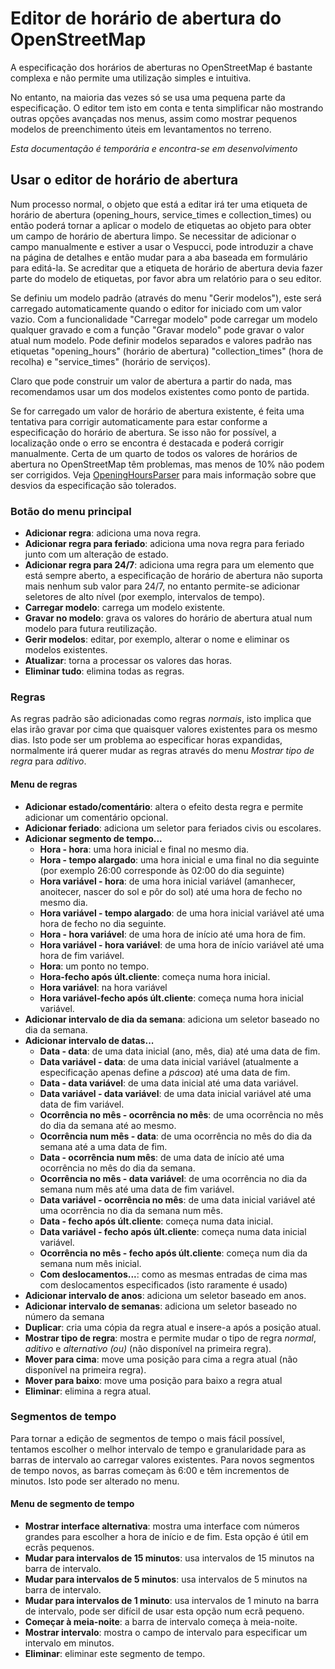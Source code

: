 # Editor de horário de abertura do OpenStreetMap

A especificação dos horários de aberturas no OpenStreetMap é bastante complexa e não permite uma utilização simples e intuitiva.

No entanto, na maioria das vezes só se usa uma pequena parte da especificação. O editor tem isto em conta e tenta simplificar não mostrando outras opções avançadas nos menus, assim como mostrar pequenos modelos de preenchimento úteis em levantamentos no terreno.

_Esta documentação é temporária e encontra-se em desenvolvimento_

## Usar o editor de horário de abertura

Num processo normal, o objeto que está a editar irá ter uma etiqueta de horário de abertura (opening_hours, service_times e collection_times) ou então poderá tornar a aplicar o modelo de etiquetas ao objeto para obter um campo de horário de abertura limpo. Se necessitar de adicionar o campo manualmente e estiver a usar o Vespucci, pode introduzir a chave na página de detalhes e então mudar para a aba baseada em formulário para editá-la. Se acreditar que a etiqueta de horário de abertura devia fazer parte do modelo de etiquetas, por favor abra um relatório para o seu editor.

Se definiu um modelo padrão (através do menu "Gerir modelos"), este será carregado automaticamente quando o editor for iniciado com um valor vazio. Com a funcionalidade "Carregar modelo" pode carregar um modelo qualquer gravado e com a função "Gravar modelo" pode gravar o valor atual num modelo. Pode definir modelos separados e valores padrão nas etiquetas "opening_hours" (horário de abertura) "collection_times" (hora de recolha) e "service_times" (horário de serviços).

Claro que pode construir um valor de abertura a partir do nada, mas recomendamos usar um dos modelos existentes como ponto de partida.

Se for carregado um valor de horário de abertura existente, é feita uma tentativa para corrigir automaticamente para estar conforme a especificação do horário de abertura. Se isso não for possível, a localização onde o erro se encontra é destacada e poderá corrigir manualmente. Certa de um quarto de todos os valores de horários de abertura no OpenStreetMap têm problemas, mas menos de 10% não podem ser corrigidos. Veja [OpeningHoursParser](https://github.com/simonpoole/OpeningHoursParser) para mais informação sobre que desvios da especificação são tolerados.

### Botão do menu principal

* __Adicionar regra__: adiciona uma nova regra.
* __Adicionar regra para feriado__: adiciona uma nova regra para feriado junto com um alteração de estado.
* __Adicionar regra para 24/7__: adiciona uma regra para um elemento que está sempre aberto, a especificação de horário de abertura não suporta mais nenhum sub valor para 24/7, no entanto permite-se adicionar seletores de alto nível (por exemplo, intervalos de tempo).
* __Carregar modelo__: carrega um modelo existente.
* __Gravar no modelo__: grava os valores do horário de abertura atual num modelo para futura reutilização.
* __Gerir modelos__: editar, por exemplo, alterar o nome e eliminar os modelos existentes.
* __Atualizar__: torna a processar os valores das horas.
* __Eliminar tudo__: elimina todas as regras.

### Regras

As regras padrão são adicionadas como regras _normais_, isto implica que elas irão gravar por cima que quaisquer valores existentes para os mesmo dias. Isto pode ser um problema ao especificar horas expandidas, normalmente irá querer mudar as regras através do menu _Mostrar tipo de regra_ para _aditivo_.

#### Menu de regras

* __Adicionar estado/comentário__: altera o efeito desta regra e permite adicionar um comentário opcional.
* __Adicionar feriado__: adiciona um seletor para feriados civis ou escolares.
* __Adicionar segmento de tempo...__
    * __Hora - hora__: uma hora inicial e final no mesmo dia.
    * __Hora - tempo alargado__: uma hora inicial e uma final no dia seguinte (por exemplo 26:00 corresponde às 02:00 do dia seguinte)
    * __Hora variável - hora__: de uma hora inicial variável (amanhecer, anoitecer, nascer do sol e pôr do sol) até uma hora de fecho no mesmo dia.
    * __Hora variável - tempo alargado__: de uma hora inicial variável até uma hora de fecho no dia seguinte.
    * __Hora - hora variável__: de uma hora de início até uma hora de fim.
    * __Hora variável - hora variável__: de uma hora de início variável até uma hora de fim variável.
    * __Hora__: um ponto no tempo.
    * __Hora-fecho após últ.cliente__: começa numa hora inicial.
    * __Hora variável__: na hora variável
    * __Hora variável-fecho após últ.cliente__: começa numa hora inicial variável.
* __Adicionar intervalo de dia da semana__: adiciona um seletor baseado no dia da semana.
* __Adicionar intervalo de datas...__
    * __Data - data__: de uma data inicial (ano, mês, dia) até uma data de fim.
    * __Data variável - data__: de uma data inicial variável (atualmente a especificação apenas define a _páscoa_) até uma data de fim.
    * __Data - data variável__: de uma data inicial até uma data variável.
    * __Data variável - data variável__: de uma data inicial variável até uma data de fim variável.
    * __Ocorrência no mês - ocorrência no mês__: de uma ocorrência no mês do dia da semana até ao mesmo.
    * __Ocorrência num mês - data__: de uma ocorrência no mês do dia da semana até a uma data de fim.
    * __Data - ocorrência num mês__: de uma data de início até uma ocorrência no mês do dia da semana.
    * __Ocorrência no mês - data variável__: de uma ocorrência no dia da semana num mês até uma data de fim variável.
    * __Data variável - ocorrência no mês__: de uma data inicial variável até uma ocorrência no dia da semana num mês.
    * __Data - fecho após últ.cliente__: começa numa data inicial.
    * __Data variável - fecho após últ.cliente__: começa numa data inicial variável.
    * __Ocorrência no mês - fecho após últ.cliente__: começa num dia da semana num mês inicial.
    * __Com deslocamentos...__: como as mesmas entradas de cima mas com deslocamentos especificados (isto raramente é usado)
* __Adicionar intervalo de anos__: adiciona um seletor baseado em anos.
* __Adicionar intervalo de semanas__: adiciona um seletor baseado no número da semana
* __Duplicar__: cria uma cópia da regra atual e insere-a após a posição atual.
* __Mostrar tipo de regra__: mostra e permite mudar o tipo de regra _normal_, _aditivo_ e _alternativo (ou)_ (não disponível na primeira regra).
* __Mover para cima__: move uma posição para cima a regra atual (não disponível na primeira regra).
* __Mover para baixo__: move uma posição para baixo a regra atual
* __Eliminar__: elimina a regra atual.

### Segmentos de tempo

Para tornar a edição de segmentos de tempo o mais fácil possível, tentamos escolher o melhor intervalo de tempo e granularidade para as barras de intervalo ao carregar valores existentes. Para novos segmentos de tempo novos, as barras começam às 6:00 e têm incrementos de  minutos. Isto pode ser alterado no menu.

#### Menu de segmento de tempo

* __Mostrar interface alternativa__: mostra uma interface com números grandes para escolher a hora de início e de fim. Esta opção é útil em ecrãs pequenos.
* __Mudar para intervalos de 15 minutos__: usa intervalos de 15 minutos na barra de intervalo.
* __Mudar para intervalos de 5 minutos__: usa intervalos de 5 minutos na barra de intervalo.
* __Mudar para intervalos de 1 minuto__: usa intervalos de 1 minuto na barra de intervalo, pode ser difícil de usar esta opção num ecrã pequeno.
* __Começar à meia-noite__: a barra de intervalo começa à meia-noite.
* __Mostrar intervalo__: mostra o campo de intervalo para especificar um intervalo em minutos.
* __Eliminar__: eliminar este segmento de tempo.

